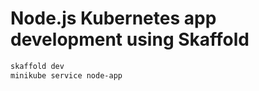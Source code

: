 # Node.js Kubernetes app development using Skaffold

```bash
skaffold dev
minikube service node-app
```
